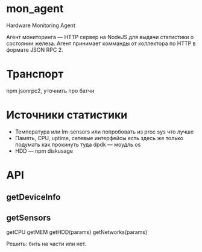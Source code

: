 # mon_agent
Hardware Monitoring Agent

Агент мониторинга — HTTP сервер на NodeJS для выдачи статистики о состоянии железа.
Агент принимает комманды от коллектора по HTTP в формате JSON RPC 2.

# Транспорт
npm jsonrpc2, уточнить про батчи

# Источники статистики
+ Температура или lm-sensors или попробовать из proc sys что лучше
+ Память, CPU, uptime, сетевые интерфейсы есть здесь же только подумать как прокинуть туда dpdk — моудль os
+ HDD — npm diskusage

# API
## getDeviceInfo

## getSensors

getCPU
getMEM
getHDD(params)
getNetworks(params)

Решить: бить на части или нет.



